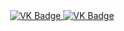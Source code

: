 <div id="badges" align ="center">
  <a href="https://vk.com/goryachiy_doshik">
    <img src = "https://img.shields.io/badge/VK-blue?style=for-the-badge&logo=VK&logoColor=white" alt="VK Badge"/>
  </a>  
    <a href="https://mail.google.com/mail/u/0/#inbox">
    <img src = "https://img.shields.io/badge/EMAIL-red?style=for-the-badge&logo=Gmail&logoColor=white" alt="VK Badge"/>
     </a>
  </div>
  <div id="viewprof" align ="center">
    <img src = "https://komarev.com/ghpvc/?username=JatPack&style=flat-square&color=blue" alt=""/>
  </div>
